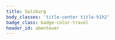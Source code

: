 ```yaml
---
title: Salzburg
body_classes: 'title-center title-h1h2'
badge_class: badge-color-travel
header_id: abenteuer
---
```


